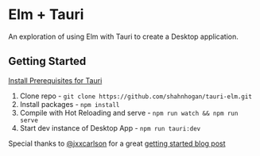 # Elm + Tauri

An exploration of using Elm with Tauri to create a Desktop application.

## Getting Started

[Install Prerequisites for Tauri](https://tauri.app/v1/guides/getting-started/prerequisites/)

1. Clone repo - `git clone https://github.com/shahnhogan/tauri-elm.git`
2. Install packages - `npm install`
3. Compile with Hot Reloading and serve - `npm run watch && npm run serve`
4. Start dev instance of Desktop App - `npm run tauri:dev`

Special thanks to [@jxxcarlson](https://github.com/jxxcarlson) for a great [getting started blog post](https://jxxcarlson.medium.com/elm-tauri-befa59eab403)